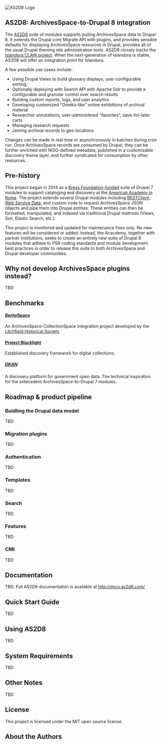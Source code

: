 ![AS2D8 Logo]()
## AS2D8: ArchivesSpace-to-Drupal 8 integration
The [AS2D8](https://www.as2d8.com/) suite of modules supports pulling ArchivesSpace data to Drupal 8. It extends the Drupal core Migrate API with plugins, and provides sensible defaults for displaying ArchivesSpace resources in Drupal, provides all of the usual Drupal theming site administration tools. AS2D8 closely tracks the [Islandora CLAW project](https://github.com/Islandora-CLAW/CLAW). When the next-generation of Islandora is stable, AS2D8 will offer an integration point for Islandora. 

A few possible use cases include:
- Using Drupal Views to build glossary displays, user-configurable sorting, 
- Optionally deploying with Search API with Apache Solr to provide a configurable and granular control over search results 
- Building custom reports, logs, and user analytics
- Developing customized "Omeka-like" online exhibitions of archival material
- Researcher annotations, user-administered "favorites", save-for-later carts
- Managing research requests
- Joining archival records to geo-locations

Changes can be made in real time or asynchronously in batches during cron run. Once ArchivesSpace records are consumed by Drupal, they can be further enriched with NISO-defined metadata, published in a customizable discovery theme layer, and further syndicated for consumption by other resources. 

## Pre-history
This project began in 2014 as a [Kress Foundation-funded](http://www.kressfoundation.org) suite of Drupal 7 modules to support cataloging and discovery at the [American Academy in Rome](http://dhc.aarome.org). The project extends several Drupal modules including [RESTClient](https://www.drupal.org/project/restclient), [Web Service Data](https://www.drupal.org/project/wsdata), and custom code to request ArchivesSpace JSON objects and pipe them into Drupal entities. These entities can then be formatted, manipulated, and indexed via traditional Drupal methods (Views, Solr, Elastic Search, etc.).

This project is monitored and updated for maintenance fixes only. No new features will be considered or added. Instead, the Acacdemy, together with partner institutions, seeks to create an entirely new suite of Drupal 8 modules that adhere to PSR coding standards and module development best practices in order to release this suite to both ArchivesSpace and Drupal developer communities.

## Why not develop ArchivesSpace plugins instead?
TBD

## Benchmarks
#### [BentoSpace](http://demo.martinezdev.com/bento/search/)
An ArchivesSpace-CollectionSpace integration project developed by the [Litchfield Historical Society](http://litchfieldhistoricalsociety.org/)

#### [Project Blacklight](http://projectblacklight.org/)
Established discovery framework for digital collections.

##### [DKAN](https://getdkan.org/)
A discovery platform for government open data. The technical inspiration for the antecedent ArchivesSpace-to-Drupal 7 modules.

## Roadmap & product pipeline
### Buidling the Drupal data model
TBD

### Migration plugins
TBD

### Authentication
TBD

### Templates
TBD

### Search
TBD

### Features
TBD

### CMI
TBD

## Documentation
TBD. Full AS2D8 documentation is available at http://docs.as2d8.com/

## Quick Start Guide
TBD

## Using AS2D8
TBD

## System Requirements
TBD

## Other Notes
TBD

## License
This project is licensed under the MIT open source license.

## About the Authors
